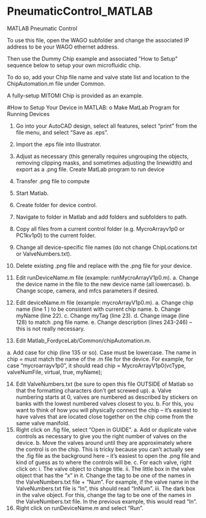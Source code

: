 # PneumaticControl_MATLAB
MATLAB Pneumatic Control


To use this file, open the WAGO subfolder and change the associated IP address to be your WAGO ethernet address. 

Then use the Dummy Chip example and associated "How to Setup" sequence below to setup your own microfluidic chip. 

To do so, add your Chip file name and valve state list and location to the ChipAutomation.m file under Common. 

A fully-setup MITOMI Chip is provided as an example. 

#How to Setup Your Device in MATLAB: 
o Make MatLab Program for Running Devices


1.	Go into your AutoCAD design, select all features, select “print” from the file menu, and select “Save as .eps”.
2.	Import the .eps file into Illustrator.
3.	Adjust as necessary (this generally requires ungrouping the objects, removing clipping masks, and sometimes adjusting the linewidth) and export as a .png file.
Create MatLab program to run device
4.	Transfer .png file to compute
5.	Start Matlab.
6.	Create folder for device control.
7.	Navigate to folder in Matlab and add folders and subfolders to path.
8.	Copy all files from a current control folder (e.g. MycroArrayv1p0 or PC1kv1p0) to the current folder.
9.	Change all device-specific file names (do not change ChipLocations.txt or ValveNumbers.txt).
10.	Delete existing .png file and replace with the .png file for your device.
11.	Edit runDeviceName.m file (example: runMycroArrayV1p0.m).
a.	Change the device name in the file to the new device name (all lowercase).
b.	Change scope, camera, and mfcs parameters if desired.
12.	Edit deviceName.m file (example: mycroArrayV1p0.m).
a.	Change chip name (line 1 ) to be consistent with current chip name.
b.	Change myName (line 22).
c.	Change myTag (line 23).
d.	Change image (line 128) to match .png file name.
e.	Change description (lines 243-246) – this is not really necessary.

13.	Edit Matlab_FordyceLab/Common/chipAutomation.m.

a.	Add case for chip (line 135 or so).  Case must be lowercase.  The name in chip =  must match the name of the .m file for the device.  For example, for case “mycroarrayv1p0”, it should read chip = MycroArrayV1p0(vcType, valveNumFile, virtual, true, myName);

14.	Edit ValveNumbers.txt (be sure to open this file OUTSIDE of Matlab so that the formatting characters don’t get screwed up).
a.	Valve numbering starts at 0, valves are numbered as described by stickers on banks with the lowest numbered valves closest to you.
b.	For this, you want to think of how you will physically connect the chip – it’s easiest to have valves that are located close together on the chip come from the same valve manifold.
15.	Right click on .fig file, select “Open in GUIDE”.
a.	Add or duplicate valve controls as necessary to give you the right number of valves on the device.
b.	Move the valves around until they are approximately where the control is on the chip.  This is tricky because you can’t actually see the .fig file as the background here – it’s easiest to open the .png file and kind of guess as to where the controls will be.
c.	For each valve, right click on:
i.	The valve object to change title.
ii.	The little box in the valve object that has the “x” in it.  Change the tag to be one of the names in the ValveNumbers.txt file + “Num”.  For example, if the valve name in the ValveNumbers.txt file is “In”, this should read “InNum”.
iii.	The dark box in the valve object.  For this, change the tag to be one of the names in the ValveNumbers.txt file.  In the previous example, this would read “In”.
16.	Right click on runDeviceName.m and select “Run”.

